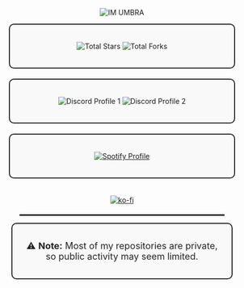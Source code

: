 <p align="center">
  <img src="https://readme-typing-svg.herokuapp.com?font=VT323&size=100&color=232426&center=true&width=1200&height=140&lines=%E2%98%A6+IM+UMBRA+%E2%98%A6;ONE+DAY+THE+SUN+GONNA+EXPLODE;AND+ALL+THIS+WAS+FOR+NOTHING.." alt="IM UMBRA">
</p>

<div align="center">

  <!-- Profile Stats Box -->
  <div style="border: 2px solid #232426; border-radius: 10px; padding: 20px; display: inline-block; width: 80%; margin-bottom: 20px; background-color: #f9f9f9;">
    <p>
      <img src="https://img.shields.io/badge/dynamic/json?&label=Total%20Stars&color=008042&style=for-the-badge&query=%24.stars&url=https://api.github-star-counter.workers.dev/user/Umbra999" alt="Total Stars">
      <img src="https://img.shields.io/badge/dynamic/json?&label=Total%20Forks&color=008042&style=for-the-badge&query=%24.forks&url=https://api.github-star-counter.workers.dev/user/Umbra999" alt="Total Forks">
    </p>
  </div>

  <!-- Discord Box -->
  <div style="border: 2px solid #232426; border-radius: 10px; padding: 20px; display: inline-block; width: 80%; margin-bottom: 20px; background-color: #f9f9f9;">
    <p>
     <img src="https://discord.c99.nl/widget/theme-1/155552545782235137.png" alt="Discord Profile 1">
     <img src="https://discord.c99.nl/widget/theme-1/99546079980187648.png" alt="Discord Profile 2">
    </p>
  </div>

  <!-- Spotify Box -->
  <div style="border: 2px solid #232426; border-radius: 10px; padding: 20px; display: inline-block; width: 80%; margin-bottom: 20px; background-color: #f9f9f9;">
    <p>
      <a href="https://spotify-github-profile.kittinanx.com/api/view?uid=u8dmsgd7ekdc8db9kh8a5sgkw&cover_image=false&theme=default&show_offline=false&background_color=121212&interchange=false&bar_color_cover=false">
        <img src="https://spotify-github-profile.kittinanx.com/api/view?uid=u8dmsgd7ekdc8db9kh8a5sgkw&cover_image=false&theme=default&show_offline=false&background_color=121212&interchange=false&bar_color_cover=false" alt="Spotify Profile">
      </a>
    </p>
  </div>

 <!-- kofi Box -->
  [![ko-fi](https://ko-fi.com/img/githubbutton_sm.svg)](https://ko-fi.com/X8X61APZQ6)

  <hr style="border: 1px solid #232426; width: 80%; margin-top: 20px;">

  <!-- Private Repos Note -->
  <div style="border: 2px solid #232426; border-radius: 10px; padding: 15px; display: inline-block; width: 80%; background-color: #f9f9f9;">
    <p style="font-size: 18px; color: #232426;">
      ⚠️ <strong>Note:</strong> Most of my repositories are private, so public activity may seem limited.
    </p>
  </div>

</div>
